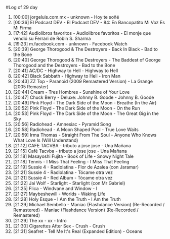#Log of 29 day

1. [00:00] jorgeluis.com.mx - unknown - Hoy te soñé
1. [00:36] El Podcast DEV - El Podcast DEV - 84: En Bancopatito Mi Voz Es Mi Firma
1. [17:42] Audiolibros favoritos - Audiolibros favoritos - El monje que vendió su Ferrari de Robin S. Sharma
1. [19:23] m.facebook.com - unknown - Facebook Watch
1. [20:39] George Thorogood & The Destroyers - Back In Black - Bad to the Bone
1. [20:40] George Thorogood & The Destroyers - The Baddest of George Thorogood and the Destroyers - Bad to the Bone
1. [20:41] AC/DC - Highway to Hell - Highway to Hell
1. [20:42] Black Sabbath - Highway to Hell - Iron Man
1. [20:43] ZZ Top - Paranoid (2009 Remastered Version) - La Grange (2005 Remaster)
1. [20:44] Cream - Tres Hombres - Sunshine of Your Love
1. [20:47] Chuck Berry - Deluxe: Johnny B. Goode - Johnny B. Goode
1. [20:49] Pink Floyd - The Dark Side of the Moon - Breathe (In the Air)
1. [20:52] Pink Floyd - The Dark Side of the Moon - On the Run
1. [20:53] Pink Floyd - The Dark Side of the Moon - The Great Gig in the Sky
1. [20:56] Radiohead - Amnesiac - Pyramid Song
1. [20:58] Radiohead - A Moon Shaped Pool - True Love Waits
1. [20:59] Irma Thomas - Straight From The Soul - Anyone Who Knows What Love Is (Will Understand)
1. [21:12] CAFE TACVBA - tributo a jose jose - Una Mañana
1. [21:15] Café Tacvba - tributo a jose jose - Una Mañana
1. [21:18] Masayoshi Fujita - Book of Life - Snowy Night Tale
1. [21:18] Tennis - I Miss That Feeling - I Miss That Feeling
1. [21:19] Sussie 4 - Radiolatina - Flor de Azalea (con Jaramar)
1. [21:21] Sussie 4 - Radiolatina - Tócame otra vez
1. [21:21] Sussie 4 - Red Album - Tócame otra vez
1. [21:22] Jai Wolf - Starlight - Starlight (con Mr Gabriel)
1. [21:25] Flica - Windvane and Window - l
1. [21:27] Maybeshewill - Worlds - Waking Life
1. [21:28] Holy Esque - I Am the Truth - I Am the Truth
1. [21:29] Michael Sembello - Maniac (Flashdance Version) (Re-Recorded / Remastered) - Maniac (Flashdance Version) (Re-Recorded / Remastered)
1. [21:29] The xx - xx - Intro
1. [21:30] Cigarettes After Sex - Crush - Crush
1. [21:31] Seafret - Tell Me It's Real (Expanded Edition) - Oceans
